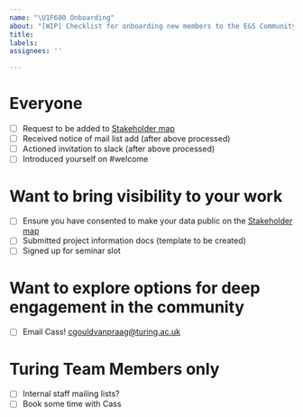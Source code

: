 ```yaml
---
name: "\U1F680 Onboarding"
about: "[WIP] Checklist for onboarding new members to the E&S Community"
title:
labels:
assignees: ''

---
```


<!-- This is a work-in-progress (WIP) issue template which should be created (and completed!) for each new person who wants to connect!  -->

# Everyone
- [ ] Request to be added to [Stakeholder map](http://tinyurl.com/turing-es-map-add)
- [ ] Received notice of mail list add (after above processed)
- [ ] Actioned invitation to slack (after above processed)
- [ ] Introduced yourself on #welcome

# Want to bring visibility to your work
- [ ] Ensure you have consented to make your data public on the [Stakeholder map](http://tinyurl.com/turing-es-map-add)
- [ ] Submitted project information docs (template to be created)
- [ ] Signed up for seminar slot

# Want to explore options for deep engagement in the community
- [ ] Email Cass! cgouldvanpraag@turing.ac.uk

# Turing Team Members only
- [ ] Internal staff mailing lists?
- [ ] Book some time with Cass
